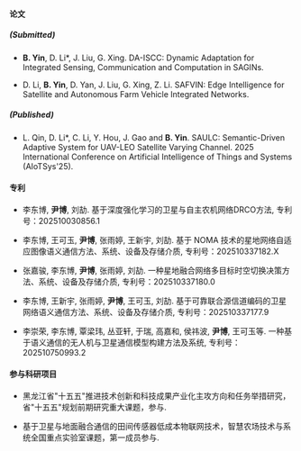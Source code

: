 #### 论文

##### (Submitted)

- <strong>B. Yin</strong>, D. Li*, J. Liu, G. Xing. DA-ISCC: Dynamic Adaptation for Integrated Sensing, Communication and Computation in SAGINs. 

- D. Li, <strong>B. Yin</strong>, D. Yan, J. Liu, G. Xing, Z. Li. SAFVIN: Edge Intelligence for Satellite and Autonomous Farm Vehicle Integrated Networks. 

##### (Published)

- L. Qin, D. Li*, C. Li, Y. Hou, J. Gao and <strong>B. Yin</strong>. SAULC: Semantic-Driven Adaptive System for UAV-LEO Satellite Varying Channel. 2025 International Conference on Artificial Intelligence of Things and Systems (AIoTSys'25). 

#### 专利

- 李东博, <strong>尹博</strong>, 刘劼. 基于深度强化学习的卫星与自主农机网络DRCO方法, 专利号：202510030856.1

- 李东博, 王可玉, <strong>尹博</strong>, 张雨婷, 王新宇, 刘劼. 基于 NOMA 技术的星地网络自适应图像语义通信方法、系统、设备及存储介质, 专利号：202510337182.X

- 张嘉骏, 李东博, <strong>尹博</strong>, 张雨婷, 刘劼. 一种星地融合网络多目标时空切换决策方法、系统、设备及存储介质, 专利号：202510337180.0

- 李东博, 王新宇, 张雨婷, <strong>尹博</strong>, 王可玉, 刘劼. 基于可靠联合源信道编码的卫星网络语义通信方法、系统、设备及存储介质, 专利号：202510337177.9

- 李崇荣, 李东博, 覃梁玮, 丛亚轩, 于瑞, 高嘉和, 侯祎波, <strong>尹博</strong>, 王可玉等. 一种基于语义通信的无人机与卫星通信模型构建方法及系统, 专利号：202510750993.2

#### 参与科研项目

- 黑龙江省"十五五"推进技术创新和科技成果产业化主攻方向和任务举措研究，省"十五五"规划前期研究重大课题，参与. 

- 基于卫星与地面融合通信的田间传感器低成本物联网技术，智慧农场技术与系统全国重点实验室课题，第一成员参与. 